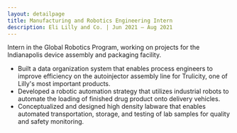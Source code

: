 ```yaml
---
layout: detailpage
title: Manufacturing and Robotics Engineering Intern
description: Eli Lilly and Co. | Jun 2021 — Aug 2021
---
```


Intern in the Global Robotics Program, working on projects for the Indianapolis device assembly and packaging facility. 
* Built a data organization system that enables process engineers to improve efficiency on the autoinjector assembly line for Trulicity, one of Lilly's most important products.
* Developed a robotic automation strategy that utilizes industrial robots to automate the loading of finished drug product onto delivery vehicles.
* Conceptualized and designed high density labware that enables automated transportation, storage, and testing of lab samples for quality and safety monitoring.